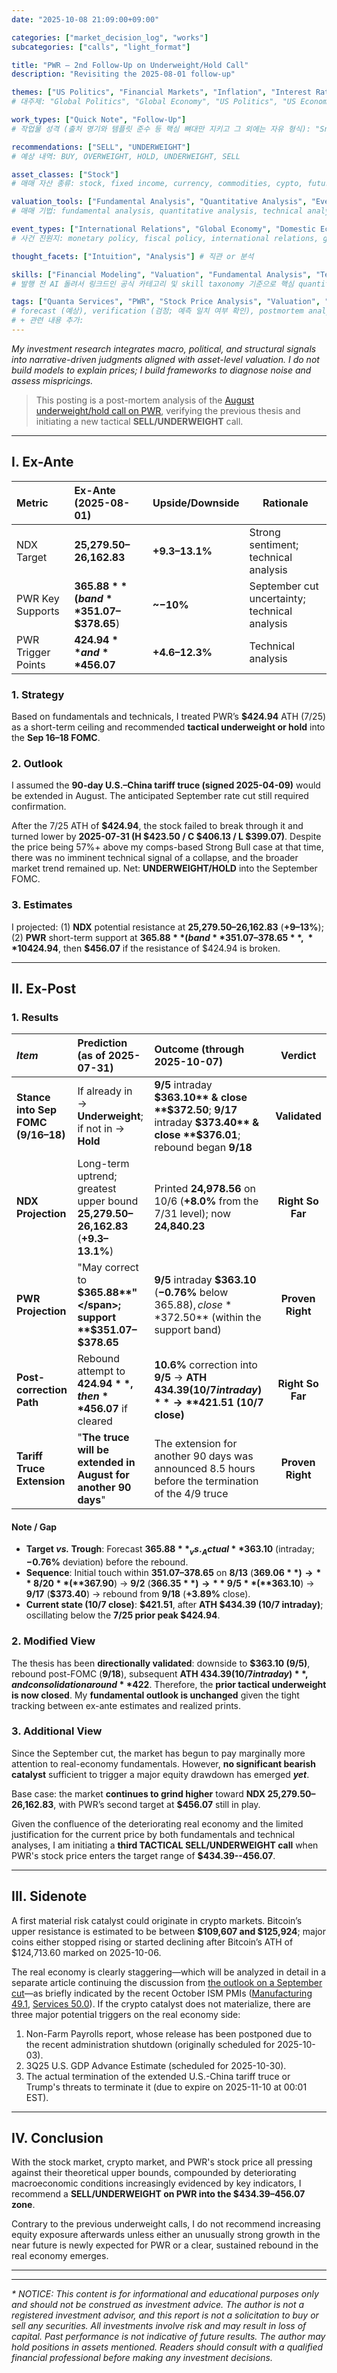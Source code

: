 ```yaml
---
date: "2025-10-08 21:09:00+09:00"

categories: ["market_decision_log", "works"]
subcategories: ["calls", "light_format"]

title: "PWR ― 2nd Follow-Up on Underweight/Hold Call"
description: "Revisiting the 2025-08-01 follow-up"

themes: ["US Politics", "Financial Markets", "Inflation", "Interest Rates", "Investment Rationale"]
# 대주제: "Global Politics", "Global Economy", "US Politics", "US Economy", "EU Politics", "EU Economy", "Chinese Politics", "Chinese Economy", "Korean Politics", "Korean Economy", "Real Economy", "Financial Markets", "Inflation", "Interest Rates", "Exchange Rates", "Investment Rationale", "Industry Outlooks", "Monetary Policy Impacts", "Fiscal Policy Impacts"

work_types: ["Quick Note", "Follow-Up"]
# 작업물 성격 (출처 명기와 템플릿 준수 등 핵심 뼈대만 지키고 그 외에는 자유 형식): "Snack", "Policy Brief", "Thematic Essay", "Philosophical Essay", "Investment Memo", "Quick Note", "Follow-Up"

recommendations: ["SELL", "UNDERWEIGHT"]
# 예상 내역: BUY, OVERWEIGHT, HOLD, UNDERWEIGHT, SELL

asset_classes: ["Stock"]
# 매매 자산 종류: stock, fixed income, currency, commodities, cypto, futures, options, ETF

valuation_tools: ["Fundamental Analysis", "Quantitative Analysis", "Event Driven", "Financial Analysis", "Narrative Analysis"]
# 매매 기법: fundamental analysis, quantitative analysis, technical analysis, event driven, financials, narratives

event_types: ["International Relations", "Global Economy", "Domestic Economy", "Company", "Earnings Call"]
# 사건 진원지: monetary policy, fiscal policy, international relations, global economy, domestic politics, domestic economy, industry, company

thought_facets: ["Intuition", "Analysis"] # 직관 or 분석

skills: ["Financial Modeling", "Valuation", "Fundamental Analysis", "Technical Analysis", "Earnings Analysis", "Macroeconomic Analysis", "Political Analysis", "Risk Management"]
# 발행 전 AI 돌려서 링크드인 공식 카테고리 및 skill taxonomy 기준으로 핵심 quantitative/qualitative/technical/academic skill set 만 ["skill1", "skill2", ...] 1열 형태로 추출

tags: ["Quanta Services", "PWR", "Stock Price Analysis", "Valuation", "Earnings Analysis", "Market Correction", "Tariffs", "Nasdaq 100", "Elliott Wave Theory", "Verification", "Postmortem Analysis", "Structural Call"]
# forecast (예상), verification (검정; 예측 일치 여부 확인), postmortem analysis (복기; 사후 원인 분석 및 개선)
# + 관련 내용 추가:
---
```


*My investment research integrates macro, political, and structural signals into narrative-driven judgments aligned with asset-level valuation. I do not build models to explain prices; I build frameworks to diagnose noise and assess mispricings.*

> This posting is a post-mortem analysis of the [August underweight/hold call on PWR](https://www.snowballassociates.com/market_decision_log/calls/2025/250801_followup_pwr-underweight/), verifying the previous thesis and initiating a new tactical **SELL/UNDERWEIGHT** call.

-----

## I. Ex-Ante

| Metric             | Ex-Ante (2025-08-01)                   | Upside/Downside | Rationale                                     |
| :----------------- | :------------------------------------- | :-------------- | --------------------------------------------- |
| NDX Target         | **25,279.50–26,162.83**                |  **+9.3–13.1%** | Strong sentiment; technical analysis          |
| PWR Key Supports   | **$365.88** (band **$351.07–$378.65**) |       **~−10%** | September cut uncertainty; technical analysis |
| PWR Trigger Points | **$424.94** and **$456.07**            |  **+4.6–12.3%** | Technical analysis                            |


### 1. Strategy
Based on fundamentals and technicals, I treated PWR’s **$424.94** ATH (7/25) as a short-term ceiling and recommended **tactical underweight or hold** into the **Sep 16–18 FOMC**.


### 2. Outlook
I assumed the **90-day U.S.–China tariff truce (signed 2025-04-09)** would be extended in August. The anticipated September rate cut still required confirmation.

After the 7/25 ATH of **$424.94**, the stock failed to break through it and turned lower by **2025-07-31 (H $423.50 / C $406.13 / L $399.07)**. Despite the price being 57%+ above my comps-based Strong Bull case at that time, there was no imminent technical signal of a collapse, and the broader market trend remained up. Net: **UNDERWEIGHT/HOLD** into the September FOMC.


### 3. Estimates
I projected: (1) **NDX** potential resistance at **25,279.50–26,162.83** (**+9–13%**); (2) **PWR** short-term support at **$365.88** (band **$351.07–$378.65**, ~**10%** drawdown risk); (3) a rebound attempt first at **$424.94**, then **$456.07** if the resistance of $424.94 is broken.

-----

## II. Ex-Post

### 1. Results

| *Item*                             | Prediction (as of **2025-07-31**)                                                          | Outcome (through **2025-10-07**)                                                                                            |      Verdict     |
| :--------------------------------- | :----------------------------------------------------------------------------------------- | :-------------------------------------------------------------------------------------------------------------------------- | :--------------: |
| **Stance into Sep FOMC (9/16–18)** | If already in → **Underweight**; if not in → **Hold**                                      | **9/5** intraday **$363.10** & close **$372.50**; **9/17** intraday **$373.40** & close **$376.01**; rebound began **9/18** |   **Validated**  |
| **NDX Projection**                 | Long-term uptrend; greatest upper bound **25,279.50–26,162.83** (**+9.3–13.1%**)            | Printed **24,978.56** on 10/6 (**+8.0%** from the 7/31 level); now **24,840.23**                                             | **Right So Far** |
| **PWR Projection**                 | <span class="quote">"May correct to **$365.88**"</span>; support **$351.07–$378.65**       | **9/5** intraday **$363.10** (**−0.76%** below $365.88), close **$372.50** (within the support band)                        | **Proven Right** |
| **Post-correction Path**           | Rebound attempt to **$424.94**, then **$456.07** if cleared                                | **10.6%** correction into **9/5** → **ATH $434.39 (10/7 intraday)** → **$421.51 (10/7 close)**                              | **Right So Far** |
| **Tariff Truce Extension**         | <span class="quote">"**The truce will be extended in August for another 90 days**"</span>  | The extension for another 90 days was announced 8.5 hours before the termination of the 4/9 truce                           | **Proven Right** |

#### Note / Gap

- **Target _vs._ Trough**: Forecast **$365.88** _vs._ Actual **$363.10** (intraday; **−0.76%** deviation) before the rebound.
- **Sequence**: Initial touch within **$351.07–$378.65** on **8/13** (**$369.06**) → **8/20** (**$367.90**) → **9/2** (**$366.35**) → **9/5** (**$363.10**) → **9/17** (**$373.40**) → rebound from **9/18** (**+3.89%** close).
- **Current state (10/7 close)**: **$421.51**, after **ATH $434.39 (10/7 intraday)**; oscillating below the **7/25 prior peak $424.94**.


### 2. Modified View
The thesis has been **directionally validated**: downside to **$363.10 (9/5)**, rebound post-FOMC (**9/18**), subsequent **ATH $434.39 (10/7 intraday)**, and consolidation around **$422**. Therefore, the **prior tactical underweight is now closed**. My **fundamental outlook is unchanged** given the tight tracking between ex-ante estimates and realized prints.


### 3. Additional View
Since the September cut, the market has begun to pay marginally more attention to real-economy fundamentals. However, **no significant bearish catalyst** sufficient to trigger a major equity drawdown has emerged ***yet***.

Base case: the market **continues to grind higher** toward **NDX 25,279.50–26,162.83**, with PWR’s second target at **$456.07** still in play.

Given the confluence of the deteriorating real economy and the limited justification for the current price by both fundamentals and technical analyses, I am initiating a **third TACTICAL SELL/UNDERWEIGHT call** when PWR's stock price enters the target range of **$434.39--456.07**.

-----

## III. Sidenote
A first material risk catalyst could originate in crypto markets. Bitcoin’s upper resistance is estimated to be between **$109,607 and $125,924**; major coins either stopped rising or started declining after Bitcoin’s ATH of $124,713.60 marked on 2025-10-06.

The real economy is clearly staggering—which will be analyzed in detail in a separate article continuing the discussion from [the outlook on a September cut](https://www.snowballassociates.com/structural_commentary/macro_trends/2025/250906_september_cut_and_its_aftermath/)—as briefly indicated by the recent October ISM PMIs ([Manufacturing 49.1](https://www.ismworld.org/supply-management-news-and-reports/reports/ism-pmi-reports/pmi/september/), [Services 50.0](https://www.ismworld.org/supply-management-news-and-reports/reports/ism-pmi-reports/services/september/)). If the crypto catalyst does not materialize, there are three major potential triggers on the real economy side:
1. Non-Farm Payrolls report, whose release has been postponed due to the recent administration shutdown (originally scheduled for 2025-10-03).
2. 3Q25 U.S. GDP Advance Estimate (scheduled for 2025-10-30).
3. The actual termination of the extended U.S.-China tariff truce or Trump's threats to terminate it (due to expire on 2025-11-10 at 00:01 EST).

-----

## IV. Conclusion
With the stock market, crypto market, and PWR's stock price all pressing against their theoretical upper bounds, compounded by deteriorating macroeconomic conditions increasingly evidenced by key indicators, I recommend a **SELL/UNDERWEIGHT on PWR into the $434.39–456.07 zone**.

Contrary to the previous underweight calls, I do not recommend increasing equity exposure afterwards unless either an unusually strong growth in the near future is newly expected for PWR or a clear, sustained rebound in the real economy emerges.

-----
-----

_* NOTICE: This content is for informational and educational purposes only and should not be construed as investment advice. The author is not a registered investment advisor, and this report is not a solicitation to buy or sell any securities. All investments involve risk and may result in loss of capital. Past performance is not indicative of future results. The author may hold positions in assets mentioned. Readers should consult with a qualified financial professional before making any investment decisions._